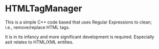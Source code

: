 HTMLTagManager
==============

This is a simple C++ code based that uses Regular Expressions to clean; i.e., remove/replace HTML tags.

It is in its infancy and more significant development is required. Especially asit relates to HTML/XML entities.

